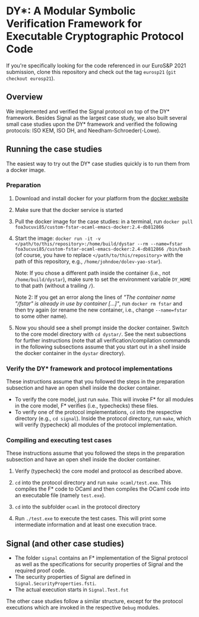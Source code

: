 # DY*: A Modular Symbolic Verification Framework for Executable Cryptographic Protocol Code

If you're specifically looking for the code referenced in our EuroS&P
2021 submission, clone this repository and check out the tag
`eurosp21` (`git checkout eurosp21`).

## Overview

We implemented and verified the Signal protocol on top of the DY\*
framework. Besides Signal as the largest case study, we also built
several small case studies upon the DY\* framework and verified the
following protocols: ISO KEM, ISO DH, and Needham-Schroeder(-Lowe).

## Running the case studies

The easiest way to try out the DY\* case studies quickly is to run
them from a docker image.

### Preparation

1. Download and install docker for your platform from the [docker
   website](https://www.docker.com/)

2. Make sure that the docker service is started

3. Pull the docker image for the case studies: in a terminal, run
   `docker pull foa3ucuvi85/custom-fstar-ocaml-emacs-docker:2.4-db812866`

4. Start the image: `docker run -it -v </path/to/this/repository>:/home/build/dystar --rm --name=fstar foa3ucuvi85/custom-fstar-ocaml-emacs-docker:2.4-db812866 /bin/bash`
   (of course, you have to replace `</path/to/this/repository>` with the
   path of this repository, e.g., `/home/johndoe/dolev-yao-star`).

   Note: If you chose a different path inside the container (i.e., not
   `/home/build/dystar`), make sure to set the environment variable
   `DY_HOME` to that path (without a trailing `/`).

   Note 2: If you get an error along the lines of _"The container name
   "/fstar" is already in use by container [...]"_, run `docker rm
   fstar` and then try again (or rename the new container, i.e.,
   change `--name=fstar` to some other name).

5. Now you should see a shell prompt inside the docker
   container. Switch to the core model directory with `cd dystar/`.
   See the next subsections for further instructions (note that all
   verification/compilation commands in the following subsections
   assume that you start out in a shell inside the docker container in
   the `dystar` directory).


### Verify the DY* framework and protocol implementations

These instructions assume that you followed the steps in the
preparation subsection and have an open shell inside the docker
container.

 - To verify the core model, just run `make`. This will invoke F\* for
   all modules in the core model, F\* verifies (i.e., typechecks)
   these files.
 - To verify one of the protocol implementations, `cd` into the
   respective directory (e.g., `cd signal`).  Inside the protocol
   directory, run `make`, which will verify (typecheck) all modules of
   the protocol implementation.


### Compiling and executing test cases

These instructions assume that you followed the steps in the
preparation subsection and have an open shell inside the docker
container.

1. Verify (typecheck) the core model and protocol as described above.

2. `cd` into the protocol directory and run `make
   ocaml/test.exe`. This compiles the F\* code to OCaml and then
   compiles the OCaml code into an executable file (namely `test.exe`).

3. `cd` into the subfolder `ocaml` in the protocol directory

4. Run `./test.exe` to execute the test cases. This will print some
   intermediate information and at least one execution trace.


## Signal (and other case studies)

* The folder `signal` contains an F* implementation of the Signal
  protocol as well as the specifications for security properties of
  Signal and the required proof code.
* The security properties of Signal are defined in
  `Signal.SecurityProperties.fsti`.
* The actual execution starts in `Signal.Test.fst`

The other case studies follow a similar structure, except for the
protocol executions which are invoked in the respective `Debug`
modules.
